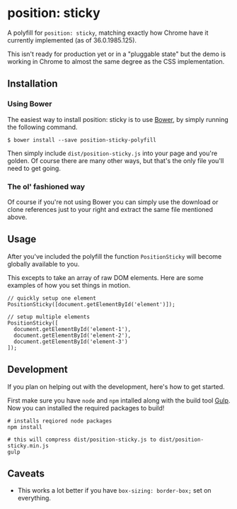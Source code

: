 # position: sticky

A polyfill for `position: sticky`, matching exactly how Chrome have it currently implemented (as of 36.0.1985.125).

This isn't ready for production yet or in a "pluggable state" but the demo is working in Chrome to almost the same degree as the CSS implementation.

## Installation

### Using Bower

The easiest way to install position: sticky is to use [Bower](http://bower.io/), by simply running the following command.

```
$ bower install --save position-sticky-polyfill
```

Then simply include `dist/position-sticky.js` into your page and you're golden. Of course there are many other ways, but that's the only file you'll need to get going.

### The ol' fashioned way

Of course if you're not using Bower you can simply use the download or clone references just to your right and extract the same file mentioned above.

## Usage

After you've included the polyfill the function `PositionSticky` will become globally available to you.

This excepts to take an array of raw DOM elements. Here are some examples of how you set things in motion.

```
// quickly setup one element
PositionSticky([document.getElementById('element')]);

// setup multiple elements
PositionSticky([
  document.getElementById('element-1'),
  document.getElementById('element-2'),
  document.getElementById('element-3')
]);

```

## Development

If you plan on helping out with the development, here's how to get started.

First make sure you have `node` and `npm` intalled along with the build tool
[Gulp](http://gulpjs.com). Now you can installed the required packages to build!

```
# installs reqiored node packages
npm install

# this will compress dist/position-sticky.js to dist/position-sticky.min.js
gulp
```

## Caveats

- This works a lot better if you have `box-sizing: border-box;` set on everything.
